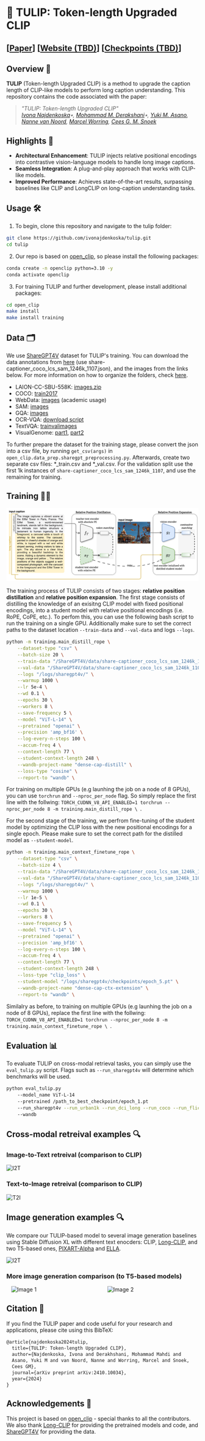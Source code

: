 # 🌷 TULIP: Token-length Upgraded CLIP 
## [[Paper](https://arxiv.org/pdf/2410.10034)] [[Website (TBD)]()] [[Checkpoints (TBD)]()]

## Overview 🌟  
**TULIP** (Token-length Upgraded CLIP) is a method to upgrade the caption length of CLIP-like models to perform long caption understanding. This repository contains the code associated with the paper:  
> *"TULIP: Token-length Upgraded CLIP"*  
> *[Ivona Najdenkoska](https://ivonajdenkoska.github.io/)٭, [Mohammad M. Derakshani](https://mmderakhshani.github.io/)٭, [Yuki M. Asano](https://yukimasano.github.io/), [Nanne van Noord](https://nanne.github.io/), [Marcel Worring](https://staff.fnwi.uva.nl/m.worring/), [Cees G. M. Snoek](https://www.ceessnoek.info/)*
 

## Highlights 🚀  
- **Architectural Enhancement**: TULIP injects relative positional encodings into contrastive vision-language models to handle long image captions.
- **Seamless Integration**: A plug-and-play approach that works with CLIP-like models.
- **Improved Performance**: Achieves state-of-the-art results, surpassing baselines like CLIP and LongCLIP on long-caption understanding tasks.


## Usage 🛠️
1. To begin, clone this repository and navigate to the tulip folder:
```bash
git clone https://github.com/ivonajdenkoska/tulip.git
cd tulip
```

2. Our repo is based on [open_clip](https://github.com/mlfoundations/open_clip), so please install the following packages:
```bash
conda create -n openclip python=3.10 -y
conda activate openclip
```

3. For training TULIP and further development, please install additional packages:
```bash
cd open_clip
make install
make install training
```

## Data 🗂️

We use [ShareGPT4V](https://sharegpt4v.github.io/) dataset for TULIP's training. You can download the data annotations from [here](https://huggingface.co/datasets/Lin-Chen/ShareGPT4V/tree/main) (use share-captioner_coco_lcs_sam_1246k_1107.json), and the images from the links below. For more information on how to organize the folders, check [here](https://github.com/beichenzbc/Long-CLIP/blob/main/train/train.md#2-prepare-sharegpt4v-dataset).
- LAION-CC-SBU-558K: [images.zip](https://huggingface.co/datasets/liuhaotian/LLaVA-Pretrain/blob/main/images.zip)
- COCO: [train2017](http://images.cocodataset.org/zips/train2017.zip)
- WebData: [images](https://drive.google.com/drive/folders/1tCUQ-sq6vdshZVkF0ZeF3K4eztkXJgax?usp=sharing) (academic usage)
- SAM: [images](https://ai.meta.com/datasets/segment-anything-downloads/)
- GQA: [images](https://downloads.cs.stanford.edu/nlp/data/gqa/images.zip)
- OCR-VQA: [download script](https://drive.google.com/drive/folders/1_GYPY5UkUy7HIcR0zq3ZCFgeZN7BAfm_?usp=sharing)
- TextVQA: [trainvalimages](https://dl.fbaipublicfiles.com/textvqa/images/train_val_images.zip)
- VisualGenome: [part1](https://cs.stanford.edu/people/rak248/VG_100K_2/images.zip), [part2](https://cs.stanford.edu/people/rak248/VG_100K_2/images2.zip)

To further prepare the dataset for the training stage, please convert the json into a csv file, by running ```get_csv(args)``` in ```open_clip.data_prep.sharegpt_preprocessing.py```. Afterwards, create two separate csv files: *_train.csv and *_val.csv. For the validation split use the first 1k instances of ```share-captioner_coco_lcs_sam_1246k_1107```, and use the remaining for training.

## Training 🏋️‍♂️
![TULIP_framework](images/framework.png)

The training process of TULIP consists of two stages: **relative position distillation** and **relative position expansion**. 
The first stage consists of distilling the knowledge of an exisitng CLIP model with fixed positional encodings, into a student model with relative positional encodings (i.e. RoPE, CoPE, etc.). To perfom this, you can use the following bash script to run the training on a single GPU. Additionally make sure to set the correct paths to the dataset location ```--train-data``` and ```--val-data``` and logs ```--logs```.

```bash
python -m training.main_distill_rope \
    --dataset-type "csv" \
    --batch-size 20 \
    --train-data "/ShareGPT4V/data/share-captioner_coco_lcs_sam_1246k_1107_train.csv" \
    --val-data "/ShareGPT4V/data/share-captioner_coco_lcs_sam_1246k_1107_val.csv" \
    --logs "/logs/sharegpt4v/" \
    --warmup 1000 \
    --lr 5e-4 \
    --wd 0.1 \
    --epochs 30 \
    --workers 8 \
    --save-frequency 5 \
    --model "ViT-L-14" \
    --pretrained "openai" \
    --precision 'amp_bf16' \
    --log-every-n-steps 100 \
    --accum-freq 4 \
    --context-length 77 \
    --student-context-length 248 \
    --wandb-project-name "dense-cap-distill" \
    --loss-type "cosine" \
    --report-to "wandb" \
  ```

For training on multiple GPUs (e.g launhing the job on a node of 8 GPUs), you can use ```torchrun``` and ```--nproc_per_node``` flag. So simply replace the first line with the follwing: ```TORCH_CUDNN_V8_API_ENABLED=1 torchrun --nproc_per_node 8 -m training.main_distill_rope \ ```.

For the second stage of the training, we perfrom fine-tuning of the student model by optimizing the CLIP loss with the new positional encodings for a single epoch. Please make sure to set the correct path for the distilled model as ```--student-model```.
```bash
python -m training.main_context_finetune_rope \
    --dataset-type "csv" \
    --batch-size 4 \
    --train-data "/ShareGPT4V/data/share-captioner_coco_lcs_sam_1246k_1107_train.csv" \
    --val-data "/ShareGPT4V/data/share-captioner_coco_lcs_sam_1246k_1107_val.csv" \
    --logs "/logs/sharegpt4v/" \
    --warmup 1000 \
    --lr 1e-5 \
    --wd 0.1 \
    --epochs 30 \
    --workers 8 \
    --save-frequency 5 \
    --model "ViT-L-14" \
    --pretrained "openai" \
    --precision 'amp_bf16' \
    --log-every-n-steps 100 \
    --accum-freq 4 \
    --context-length 77 \
    --student-context-length 248 \
    --loss-type "clip_loss" \
    --student-model "/logs/sharegpt4v/checkpoints/epoch_5.pt" \
    --wandb-project-name "dense-cap-ctx-extension" \
    --report-to "wandb" \

```
Similalry as before, to training on multiple GPUs (e.g launhing the job on a node of 8 GPUs), replace the first line with the follwing: ```TORCH_CUDNN_V8_API_ENABLED=1 torchrun --nproc_per_node 8 -m training.main_context_finetune_rope \ ```.

## Evaluation 📊
To evaluate TULIP on cross-modal retrieval tasks, you can simply use the ```eval_tulip.py``` script. Flags such as ```--run_sharegpt4v``` will determine which benchmarks will be used.

```bash
python eval_tulip.py 
    --model_name ViT-L-14 
    --pretrained /path_to_best_checkpoint/epoch_1.pt 
    --run_sharegpt4v --run_urban1k --run_dci_long --run_coco --run_flickr 
    --wandb
```
## Cross-modal retreival examples 🔍
### Image-to-Text retreival (comparison to CLIP)
![I2T](images/i2t-retrieval.png)

### Text-to-Image retreival (comparison to CLIP)
![T2I](images/t2i-retrieval.png)

## Image generation examples 🔍 
We compare our TULIP-based model to several image generation baselines using Stable Diffusion XL with different text enocders: CLIP, [Long-CLIP](https://github.com/beichenzbc/Long-CLIP), and two T5-based ones, [PIXART-Alpha](https://pixart-alpha.github.io/) and [ELLA](https://ella-diffusion.github.io/). 

![I2T](images/image_gen_comparison.png)

### More image generation comparison (to T5-based models)  

<div style="display: flex; justify-content: space-around;">
  <img src="images/image_gen_comparison_1.png" alt="Image 1" title="Image 1" width="45%">
  <img src="images/image_gen_comparison_2.png" alt="Image 2" title="Image 2" width="45%">
</div>

## Citation 📜
If you find the TULIP paper and code useful for your research and applications, please cite using this BibTeX:
```
@article{najdenkoska2024tulip,
  title={TULIP: Token-length Upgraded CLIP},
  author={Najdenkoska, Ivona and Derakhshani, Mohammad Mahdi and 
  Asano, Yuki M and van Noord, Nanne and Worring, Marcel and Snoek, 
  Cees GM},
  journal={arXiv preprint arXiv:2410.10034},
  year={2024}
}
```

## Acknowledgements 🌸
This project is based on [open_clip](https://github.com/mlfoundations/open_clip) - special thanks to all the contributors. We also thank [Long-CLIP](https://github.com/beichenzbc/Long-CLIP) for providing the pretrained models and code, and [ShareGPT4V](https://sharegpt4v.github.io/) for providing the data.